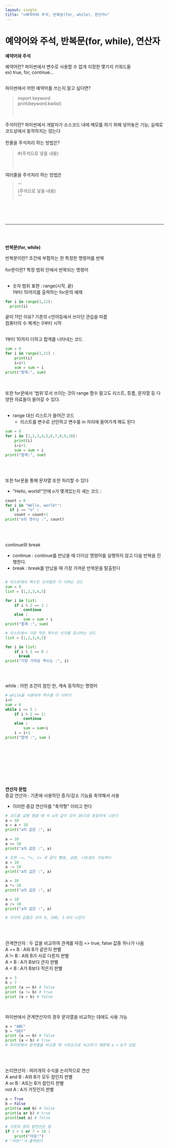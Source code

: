 ```yaml
---
layout: single
title: "<예약어와 주석, 반복문(for, while), 연산자>"
---
```


# 예약어와 주석, 반복문(for, while), 연산자

**예약어와 주석**   

예약어란? 파이썬에서 변수로 사용할 수 없게 지정한 몇가지 키워드들<br/>
ex) true, for, continue...<br/><br/>

파이썬에서 어떤 예약어를 쓰는지 알고 싶다면?
> import keyword   
> print(keyword.kwlist)   
<br/><br/>

주석이란? 파이썬에서 개발자가 소스코드 내에 메모를 하기 위해 넣어놓은 기능; 실제로 코드상에서 동작하지는 않는다<br/><br/>
한줄을 주석처리 하는 방법은?<br/>
> #(주석으로 넣을 내용)     
<br/><br/>

여러줄을 주석처리 하는 방법은   
> '''   
> (주석으로 넣을 내용)  
> '''      
<br/>
<br/><br/>

---
<br/><br/>

**반복문(for, while)**   

반복문이란? 조건에 부합하는 한 특정한 명령어를 반복<br/><br/>
for문이란? 특정 범위 안에서 반복되는 명령어<br/><br/>

* 숫자 범위 표현 : range(시작, 끝)<br/>1부터 10까지를 출력하는 for문의 예제   

```python
for i in range(1,11):
  print(i)
```
   
끝이 11인 이유? 기존의 c언어등에서 쓰이던 관습을 따름<br/>
컴퓨터의 수 체계는 0부터 시작<br/><br/>
  
1부터 10까지 더하고 합계를 나타내는 코드<br/>

```python
sum = 0
for i in range(1,11) :
	print(i)
	i=i+1
	sum = sum + i
print("합계:", sum)
```
<br/><br/>
또한 for문에서 '범위'로서 쓰이는 것이 range 함수 말고도 리스트, 튜플, 문자열 등 다양한 자료들이 들어갈 수 있다.<br/><br/>
* range 대신 리스트가 들어간 코드
  * 리스트를 변수로 선언하고 변수를 in 자리에 들어가게 해도 된다 

```python
sum = 0
for i in [1,2,3,4,5,6,7,8,9,10]:
	print(i)
	i=i+1
	sum = sum + i
print("합계:", sum)
```

<br/><br/>

또한 for문을 통해 문자열 또한 처리할 수 있다  
* "Hello, world!"안에 o가 몇개있는지 세는 코드 :

```python
count = 0
for i in "Hello, world!":
  if i == "o" :
    count = count+1
print("o의 갯수는 :", count)
```
<br/><br/>

continue와 break
* continue : continue를 만났을 때 더이상 명령어를 실행하지 않고 다음 반복을 진행한다.
* break : break를 만났을 때 가장 가까운 반복문을 탈출한다
```python

# 리스트에서 짝수인 숫자들만 다 더하는 코드
sum = 0
list = [1,2,3,4,5]

for i in list:
	if i % 2 == 1 :
		continue
	else :
		sum = sum + i
print("합계 :", sum)
```
```python
# 리스트에서 가장 작은 짝수인 숫자를 표시하는 코드
list = [1,2,3,4,5]

for i in list:
	if i % 2 == 0 :
	  break
print("가장 가까운 짝수는 :", i)
	
```

<br/>

while : 어떤 조건이 참인 한, 계속 동작하는 명령어
```python
# while을 사용하여 짝수를 다 더하기
i=0
sum = 0
while i <= 5 :
	if i % 2 == 1:
		continue
	else :
		sum = sum+i
	i = i+1
print("합계 :", sum )
```

<br/><br/>
---
<br/><br/>

**연산자 문법**  
증감 연산자 : 기존에 사용하던 증가/감소 기능을 축약해서 사용
* 이러한 증감 연산자를 "축약형" 이라고 한다

```python
# 코드를 실행 했을 때 두 a의 값이 모두 20으로 동일하게 나온다
a = 10
a = a + 10
print("a의 값은 :", a)
 
a = 10
a += 10
print("a의 값은 :", a)
```


```python
# 또한 -=, *=, /= 과 같이 뺄셈, 곱셈, 나눗셈도 가능하다
a = 10
a -= 10
print("a의 값은 :", a)

a = 10
a *= 10
print("a의 값은 :", a)

a = 10
a /= 10
print("a의 값은 :", a)

# 각각의 값들은 모두 0, 100, 1.0이 나온다
```

<br/><br/>

관계연산자 : 두 값을 비교하여 관계를 따짐 => true, false 값중 하나가 나옴  
A == B : A와 B가 같은지 판별  
A != B : A와 B가 서로 다른지 판별  
A > B : A가 B보다 큰지 판별  
A < B : A가 B보다 작은지 판별  

```python
a = 3
b = 7
print (a == b) # false
print (a != b) # true
print (a > b) # false
```

<br/>

파이썬에서 관계연산자의 경우 문자열을 비교하는 데에도 사용 가능
```python
a = "ABC"
b = "DEF"
print (a == b) # false
print (a < b) # true
# 파이썬에서 문자열을 비교할 때 사전순으로 비교하기 때문에 a < b가 성립
```

<br/><br/>

논리연산자 : 여러개의 수식을 논리적으로 연산  
A and B : A와 B가 모두 참인지 판별  
A or B : A또는 B가 참인지 판별  
not A : A가 거짓인지 판별  

```python
a = True
b = False
print(a and b) # false
print(a or b) # true
print(not a) # false
```

```python
# 거짓과 참의 합연산은 참
if 3 > 5 or 7 < 10 :
	print("야호!")
# "야호!"가 출력된다
```
